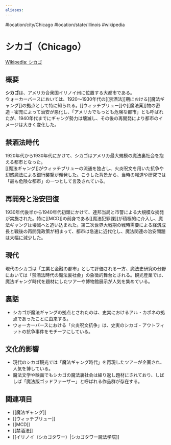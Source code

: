 ```yaml
---
aliases:
---
```

#location/city/Chicago #location/state/Illinois #wikipedia
# シカゴ（Chicago）
[Wikipedia: シカゴ](https://ja.wikipedia.org/wiki/シカゴ)

## 概要
**シカゴ**は、アメリカ合衆国イリノイ州に位置する大都市である。  
ウォーカーバースにおいては、1920〜1930年代の[[禁酒法]]期における[[魔法ギャング]]の拠点として特に知られる。[[ウィッチブリュー]]や[[魔法薬]]物の密造・密売によって治安が悪化し、「アメリカでもっとも危険な都市」とも呼ばれたが、1940年代までにギャング勢力は壊滅し、その後の再開発により都市のイメージは大きく変化した。  

## 禁酒法時代
1920年代から1930年代にかけて、シカゴはアメリカ最大規模の魔法裏社会を抱える都市となった。  
[[魔法ギャング]]がウィッチブリューの流通を独占し、火炎呪文を用いた抗争や幻惑魔法による銀行襲撃が頻発した。こうした背景から、当時の報道や研究では「最も危険な都市」の一つとして言及されている。  

## 再開発と治安回復
1930年代後半から1940年代初頭にかけて、連邦当局と市警による大規模な摘発が実施された。特に[[MCD]]の前身である[[魔法犯罪課]]が積極的に介入し、魔法ギャングは壊滅へと追い込まれた。第二次世界大戦期の戦時需要による経済成長と戦後の再開発政策が相まって、都市は急速に近代化し、魔法関連の治安問題は大幅に減少した。  

## 現代
現代のシカゴは「工業と金融の都市」として評価される一方、魔法史研究の分野においては「禁酒法時代の魔法裏社会」の象徴的舞台とされる。観光産業では、魔法ギャング時代を題材にしたツアーや博物館展示が人気を集めている。  

## 裏話
- シカゴが魔法ギャングの拠点とされたのは、史実におけるアル・カポネの拠点であったことに由来する。  
- ウォーカーバースにおける「火炎呪文抗争」は、史実のシカゴ・アウトフィットの抗争事件をモチーフにしている。  

## 文化的影響
- 現代のシカゴ観光では「魔法ギャング時代」を再現したツアーが企画され、人気を博している。  
- 魔法文学や映画でもシカゴの魔法裏社会は繰り返し題材にされており、しばしば「魔法版ゴッドファーザー」と呼ばれる作品群が存在する。  

## 関連項目
- [[魔法ギャング]]  
- [[ウィッチブリュー]]  
- [[MCD]]  
- [[禁酒法]]  
- [[イリノイ（シカゴタワー）|シカゴタワー魔法学院]]
